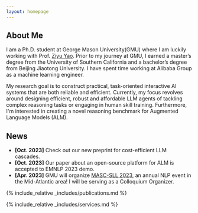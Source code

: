 ```yaml
---
layout: homepage
---
```


## About Me

I am a Ph.D. student at George Mason University(GMU) where I am luckily working with Prof. [Ziyu Yao](https://ziyuyao.org/). Prior to my journey at GMU, I earned a master’s degree from the University of Southern California and a bachelor’s degree from Beijing Jiaotong University. I have spent time working at Alibaba Group as a machine learning engineer.

 

My research goal is to construct practical, task-oriented interactive AI systems that are both reliable and efficient. Currently, my focus revolves around designing efficient, robust and affordable LLM agents of tackling complex reasoning tasks or engaging in human skill training. Furthermore, I'm interested in creating a novel reasoning benchmark for Augmented Language Models (ALM).


## News

- **[Oct. 2023]** Check out our new preprint for cost-efficient LLM cascades.
- **[Oct. 2023]** Our paper about an open-source platform for ALM is accepted to EMNLP 2023 demo.
- **[Apr. 2023]** GMU will organize [MASC-SLL 2023](https://www.mascsll.org/), an annual NLP event in the Mid-Atlantic area! I will be serving as a Colloquium Organizer.

{% include_relative _includes/publications.md %}

{% include_relative _includes/services.md %}
